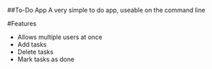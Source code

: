 ##To-Do App
A very simple to do app, useable on the command line

#Features
- Allows multiple users at once
- Add tasks
- Delete tasks
- Mark tasks as done
